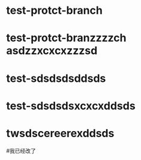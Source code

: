 # test-protct-branch
# test-protct-branzzzzch asdzzxcxcxzzzsd

# test-sdsdsdsddsds
# test-sdsdsdsxcxcxddsds
# twsdscereerexddsds
#我已经改了

